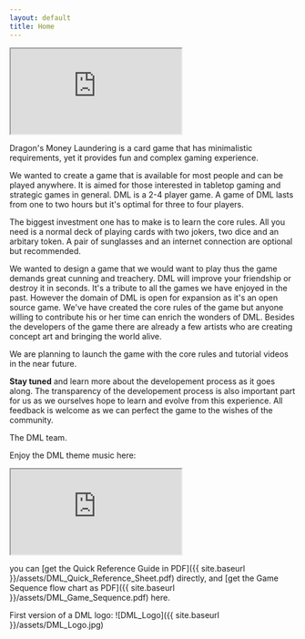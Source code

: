 ```yaml
---
layout: default
title: Home
---
```


<iframe class="intro_vid" src="http://www.youtube.com/embed/wQmjLV7_4ps" allowfullscreen></iframe>

Dragon's Money Laundering is a card game that has minimalistic requirements, yet it provides fun and complex gaming experience.

We wanted to create a game that is available for most people and can be played anywhere. It is aimed for those interested in tabletop gaming and strategic games in general. DML is a 2-4 player game. A game of DML lasts from one to two hours but it's optimal for three to four players.

The biggest investment one has to make is to learn the core rules. All you need is a normal deck of playing cards with two jokers, two dice and an arbitary token. A pair of sunglasses and an internet connection are optional but recommended. 

We wanted to design a game that we would want to play thus the game demands great cunning and treachery. DML will improve your friendship or destroy it in seconds. It's a tribute to all the games we have enjoyed in the past. However the domain of DML is open for expansion as it's an open source game. We've have created the core rules of the game but anyone willing to contribute his or her time can enrich the wonders of DML. Besides the developers of the game there are already a few artists who are creating concept art and bringing the world alive.

We are planning to launch the game with the core rules and tutorial videos in the near future. 

**Stay tuned** and learn more about the developement process as it goes along. 
The transparency of the developement process is also important part for us as we ourselves hope to learn and evolve from this experience. 
All feedback is welcome as we can perfect the game to the wishes of the community.

<!--And remember the catchphrase of DML: "Ei auta itku markkinoilla!"
Ystävällisin terveisin,-->
The DML team.

Enjoy the DML theme music here:
<iframe class="music_vid" src="https://www.youtube.com/embed/jsM85iluoRg" allowfullscreen></iframe>

you can [get the Quick Reference Guide in PDF]({{ site.baseurl }}/assets/DML_Quick_Reference_Sheet.pdf) directly,
and [get the Game Sequence flow chart as PDF]({{ site.baseurl }}/assets/DML_Game_Sequence.pdf) here.

First version of a DML logo:
![DML_Logo]({{ site.baseurl }}/assets/DML_Logo.jpg) 

